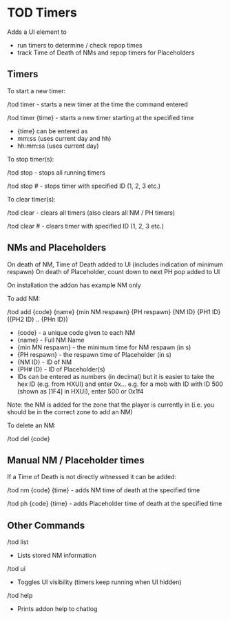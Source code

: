 # TOD Timers

Adds a UI element to 

- run timers to determine / check repop times
- track Time of Death of NMs and repop timers for Placeholders

## Timers

To start a new timer: 

/tod timer - starts a new timer at the time the command entered

/tod timer {time} - starts a new timer starting at the specified time

 - {time} can be entered as 
 - mm:ss (uses current day and hh)
 - hh:mm:ss (uses current day)

To stop timer(s):

/tod stop - stops all running timers

/tod stop # - stops timer with specified ID (1, 2, 3 etc.)

To clear timer(s):

/tod clear - clears all timers (also clears all NM / PH timers)

/tod clear # - clears timer with specified ID (1, 2, 3 etc.)

## NMs and Placeholders

On death of NM, Time of Death added to UI (includes indication of minimum respawn)
On death of Placeholder, count down to next PH pop added to UI

On installation the addon has example NM only

To add NM:

/tod add {code} {name} {min NM respawn} {PH respawn} {NM ID} {PH1 ID} ({PH2 ID} .. {PHn ID})

- {code} - a unique code given to each NM
- {name} - Full NM Name
- {min MN respawn} - the minimum time for NM respawn (in s)
- {PH respawn} - the respawn time of Placeholder (in s)
- {NM ID} - ID of NM
- {PH# ID} - ID of Placeholder(s)
- IDs can be entered as numbers (in decimal) but it is easier to take the hex ID (e.g. from HXUI) and enter 0x... e.g. for a mob with ID with ID 500 (shown as [1F4] in HXUI), enter 500 or 0x1f4

Note: the NM is added for the zone that the player is currently in (i.e. you should be in the correct zone to add an NM)

To delete an NM:

 /tod del {code}

## Manual NM / Placeholder times

If a Time of Death is not directly witnessed it can be added:

 /tod nm {code} {time} - adds NM time of death at the specified time

 /tod ph {code} {time} - adds Placeholder time of death at the specified time

## Other Commands

/tod list

- Lists stored NM information

/tod ui

- Toggles UI visibility (timers keep running when UI hidden)

/tod help

- Prints addon help to chatlog

